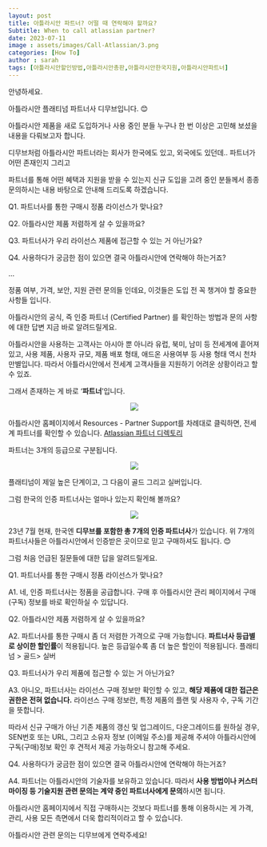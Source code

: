 ```yaml
---
layout: post
title: 아틀라시안 파트너? 어떨 때 연락해야 할까요?
Subtitle: When to call atlassian partner?
date: 2023-07-11
image : assets/images/Call-Atlassian/3.png
categories: [How To]
author : sarah
tags: [아틀라시안할인방법,아틀라시안총판,아틀라시안한국지원,아틀라시안파트너]
---
```


안녕하세요.

아틀라시안 플래티넘 파트너사 디무브입니다. 😊

아틀라시안 제품을 새로 도입하거나 사용 중인 분들 누구나 한 번 이상은 고민해 보셨을 내용을 다뤄보고자 합니다. 

디무브처럼 아틀라시안 파트너라는 회사가 한국에도 있고, 외국에도 있던데.. 파트너가 어떤 존재인지 그리고  

파트너를 통해 어떤 혜택과 지원을 받을 수 있는지 신규 도입을 고려 중인 분들께서 종종 문의하시는 내용 바탕으로 안내해 드리도록 하겠습니다. 

 

Q1. 파트너사를 통한 구매시 정품 라이선스가 맞나요?

Q2. 아틀라시안 제품 저렴하게 살 수 있을까요?

Q3. 파트너사가 우리 라이선스 제품에 접근할 수 있는 거 아닌가요?

Q4. 사용하다가 궁금한 점이 있으면 결국 아틀라시안에 연락해야 하는거죠?

…

 

정품 여부, 가격, 보안, 지원 관련 문의들 인데요, 이것들은 도입 전 꼭 챙겨야 할 중요한 사항들 입니다.

아틀라시안의 공식, 즉 인증 파트너 (Certified Partner) 를 확인하는 방법과 문의 사항에 대한 답변 지금 바로 알려드릴게요. 

 

아틀라시안을 사용하는 고객사는 아시아 뿐 아니라 유럽, 북미, 남미 등 전세계에 흩어져 있고, 사용 제품, 사용자 규모, 제품 배포 형태, 애드온 사용여부 등 사용 형태 역시 천차만별입니다. 따라서 아틀라시안에서 전세계 고객사들을 지원하기 어려운 상황이라고 할 수 있죠. 

그래서 존재하는 게 바로 ‘**파트너**’입니다.

 <center> <img src="https://blog.dmove.kr/assets/images/Call-Atlassian/1.png"/></center>



아틀라시안 홈페이지에서 Resources - Partner Support를 차례대로 클릭하면, 전세계 파트너를 확인할 수 있습니다.  [Atlassian 파트너 디렉토리](https://partnerdirectory.atlassian.com/) 

 

파트너는 3개의 등급으로 구분됩니다. 

<center> <img src="https://blog.dmove.kr/assets/images/Call-Atlassian/2.png"/></center>



플래티넘이 제일 높은 단계이고, 그 다음이 골드 그리고 실버입니다.

 

그럼 한국의 인증 파트너사는 얼마나 있는지 확인해 볼까요?

<center> <img src="https://blog.dmove.kr/assets/images/Call-Atlassian/3.png"/></center>



23년 7월 현재, 한국엔 **디무브를 포함한 총 7개의 인증 파트너사**가 있습니다. 위 7개의 파트너사들은 아틀라시안에서 인증받은 곳이므로 믿고 구매하셔도 됩니다. 😊

 

그럼 처음 언급된 질문들에 대한 답을 알려드릴게요.

 

Q1. 파트너사를 통한 구매시 정품 라이선스가 맞나요?

A1. 네, 인증 파트너사는 정품을 공급합니다. 구매 후 아틀라시안 관리 페이지에서 구매(구독) 정보를 바로 확인하실 수 있답니다. 

 

Q2. 아틀라시안 제품 저렴하게 살 수 있을까요?

A2. 파트너사를 통한 구매시 좀 더 저렴한 가격으로 구매 가능합니다. **파트너사 등급별로 상이한 할인률**이 적용됩니다. 높은 등급일수록 좀 더 높은 할인이 적용됩니다. 플래티넘 > 골드> 실버 

 

Q3. 파트너사가 우리 제품에 접근할 수 있는 거 아닌가요?

A3. 아니오, 파트너사는 라이선스 구매 정보만 확인할 수 있고, **해당 제품에 대한 접근은 권한은 전혀 없습니다.**  라이선스 구매 정보란, 특정 제품의 플랜 및 사용자 수, 구독 기간을 뜻합니다.  

따라서 신규 구매가 아닌 기존 제품의 갱신 및 업그레이드, 다운그레이드를 원하실 경우,  SEN번호 또는 URL, 그리고 소유자 정보 (이메일 주소)를 제공해 주셔야  아틀라시안에 구독(구매)정보 확인 후 견적서 제공 가능하오니 참고해 주세요. 

 

Q4. 사용하다가 궁금한 점이 있으면 결국 아틀라시안에 연락해야 하는거죠?

A4. 파트너는 아틀라시안의 기술자를 보유하고 있습니다. 따라서 **사용 방법이나 커스터마이징 등 기술지원 관련 문의는 계약 중인 파트너사에게 문의**하시면 됩니다.

 

아틀라시안 홈페이지에서 직접 구매하시는 것보다 파트너를 통해 이용하시는 게 가격, 관리, 사용 모든 측면에서 더욱 합리적이라고 할 수 있습니다.

 

아틀라시안 관련 문의는 디무브에게 연락주세요!

 

 

 

 
